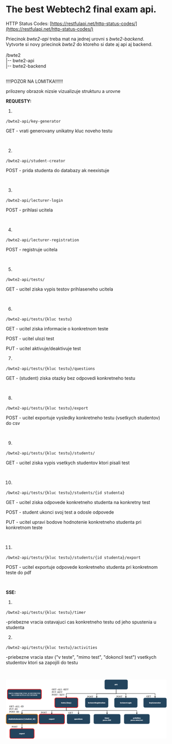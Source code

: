 # The best Webtech2 final exam api.
HTTP Status Codes: [https://restfulapi.net/http-status-codes/](https://restfulapi.net/http-status-codes/)

Priecinok *bwte2-api* treba mat na jednej urovni s *bwte2-backend*.  
Vytvorte si novy priecinok *bwte2* do ktoreho si date aj api aj backend.
 <br/><br/>/bwte2 <br/>
|-- bwte2-api <br/>
|-- bwte2-backend <br/><br/>

!!!!POZOR NA LOMITKA!!!!!!

prilozeny obrazok nizsie vizualizuje strukturu a urovne


**REQUESTY:**

1.
`/bwte2-api/key-generator`

GET - vrati generovany unikatny kluc noveho testu

  <br/>

2.
`/bwte2-api/student-creator`

POST - prida studenta do databazy ak neexistuje
  
<br/>

3.
`/bwte2-api/lecturer-login`

POST - prihlasi ucitela
  
<br/>

4.
`/bwte2-api/lecturer-registration`

POST - registruje ucitela

  <br/>

5.
`/bwte2-api/tests/`

GET - ucitel ziska vypis testov prihlaseneho ucitela
  
<br/>

6.
`/bwte2-api/tests/{kluc testu}`

GET - ucitel ziska informacie o konkretnom teste

POST - ucitel ulozi test

PUT - ucitel aktivuje/deaktivuje test
  <br/>


7.
`/bwte2-api/tests/{kluc testu}/questions`

GET - (student) ziska  otazky bez odpovedi konkretneho testu


  <br/>

8.
`/bwte2-api/tests/{kluc testu}/export`

POST - ucitel exportuje vysledky konkretneho testu (vsetkych studentov) do csv

  <br/>

9.
`/bwte2-api/tests/{kluc testu}/students/`

GET - ucitel ziska vypis vsetkych studentov ktori pisali test

  <br/>
  

10.
`/bwte2-api/tests/{kluc testu}/students/{id studenta}`

GET - ucitel ziska odpovede konkretneho studenta na konkretny test

POST - student ukonci svoj test a odosle odpovede

PUT - ucitel upravi bodove hodnotenie konkretneho studenta pri konkretnom teste
  
  <br/>
  

11.
`/bwte2-api/tests/{kluc testu}/students/{id studenta}/export`

POST - ucitel exportuje odpovede konkretneho studenta pri konkretnom teste do pdf

  <br/>


**SSE:**

1.
`/bwte2-api/tests/{kluc testu}/timer`

-priebezne vracia ostavajuci cas konkretneho testu od jeho spustenia u studenta
  <br/>

2.
`/bwte2-api/tests/{kluc testu}/activities`

-priebezne vracia stav ("v teste", "mimo test", "dokoncil test") vsetkych studentov ktori sa zapojili do testu
  
<br/>


![alt text](./documentation-resources/wte2-api.png)
